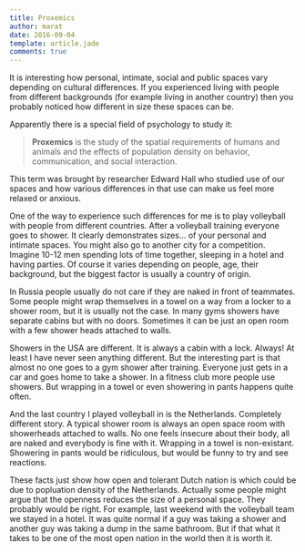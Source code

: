 ```yaml
---
title: Proxemics
author: marat
date: 2016-09-04
template: article.jade
comments: true
---
```


It is interesting how personal, intimate, social and public spaces vary depending
on cultural differences. If you experienced living with people from different backgrounds
(for example living in another country) then you probably noticed how different in size these spaces can be.

<span class="more"></span>

Apparently there is a special field of psychology to study it:
> **Proxemics** is the study of the spatial requirements of humans and animals and 
> the effects of population density on behavior, communication, and social interaction.

This term was brought by researcher Edward Hall who studied use of our spaces and how various
differences in that use can make us feel more relaxed or anxious. 

One of the way to experience such differences for me is to play volleyball with people from different countries.
After a volleyball training everyone goes to shower. It clearly demonstrates sizes... of your
personal and intimate spaces.
You might also go to another city for a competition. Imagine 10-12 men spending lots of time together,
sleeping in a hotel and having parties. Of course it varies depending on people, age, their background,
but the biggest factor is usually a country of origin.

In Russia people usually do not care if they are naked in front of teammates. Some people might wrap 
themselves in a towel on a way from a locker to a shower room, but it is usually not the case. In many gyms
showers have separate cabins but with no doors. Sometimes it can be just an open room with a few
shower heads attached to walls.

Showers in the USA are different. It is always a cabin with a lock. Always! At least I have never seen
anything different. But the interesting part is that almost no one goes to a gym shower after training.
Everyone just gets in a car and goes home to take a shower. In a fitness club more people use showers.
But wrapping in a towel or even showering in pants happens quite often.

And the last country I played volleyball in is the Netherlands. Completely different story.
A typical shower room is always an open space room with showerheads attached to walls.
No one feels insecure about their body, all are naked and everybody is fine with it.
Wrapping in a towel is non-existant. Showering in pants would be ridiculous, but would be funny 
to try and see reactions.

These facts just show how open and tolerant Dutch nation is which could be due to popluation density of the Netherlands.
Actually some people might argue that the openness reduces the size of a personal space. 
They probably would be right. For example, last weekend
with the volleyball team we stayed in a hotel. It was quite normal if a guy was taking a shower and another guy was
taking a dump in the same bathroom. But if that what it takes to be one of the most open nation in the world then
it is worth it.
